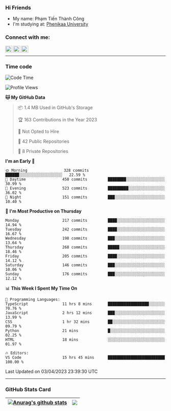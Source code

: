 ### Hi Friends

- My name: Phạm Tiến Thành Công
- I'm studying at: [Phenikaa University]


### Connect with me:
[<img align="left" alt="PhamTienThanhCong | Facebook" width="22px" src="https://upload.wikimedia.org/wikipedia/commons/thumb/1/16/Facebook-icon-1.png/640px-Facebook-icon-1.png" />][facebook]
[<img align="left" alt="PhamTienThanhCong | Zalo" width="22px" src="https://www.anphatpc.com.vn/template/anphat_2020v2/images/icon-zalo.jpg" />][zalo]
[<img align="left" alt="PhamTienThanhCong | LinkedIn" width="22px" src="https://cdn3.iconfinder.com/data/icons/inficons/512/linkedin.png" />][linkedin]

<br />

---

### Time code

<!--START_SECTION:waka-->
![Code Time](http://img.shields.io/badge/Code%20Time-971%20hrs%2054%20mins-blue)

![Profile Views](http://img.shields.io/badge/Profile%20Views-20-blue)

**🐱 My GitHub Data** 

> 📦 1.4 MB Used in GitHub's Storage 
 > 
> 🏆 163 Contributions in the Year 2023
 > 
> 🚫 Not Opted to Hire
 > 
> 📜 42 Public Repositories 
 > 
> 🔑 8 Private Repositories 
 > 
**I'm an Early 🐤** 

```text
🌞 Morning                328 commits         ██████░░░░░░░░░░░░░░░░░░░   22.59 % 
🌆 Daytime                450 commits         ████████░░░░░░░░░░░░░░░░░   30.99 % 
🌃 Evening                523 commits         █████████░░░░░░░░░░░░░░░░   36.02 % 
🌙 Night                  151 commits         ███░░░░░░░░░░░░░░░░░░░░░░   10.40 % 
```
📅 **I'm Most Productive on Thursday** 

```text
Monday                   217 commits         ████░░░░░░░░░░░░░░░░░░░░░   14.94 % 
Tuesday                  242 commits         ████░░░░░░░░░░░░░░░░░░░░░   16.67 % 
Wednesday                198 commits         ███░░░░░░░░░░░░░░░░░░░░░░   13.64 % 
Thursday                 268 commits         █████░░░░░░░░░░░░░░░░░░░░   18.46 % 
Friday                   205 commits         ████░░░░░░░░░░░░░░░░░░░░░   14.12 % 
Saturday                 146 commits         ███░░░░░░░░░░░░░░░░░░░░░░   10.06 % 
Sunday                   176 commits         ███░░░░░░░░░░░░░░░░░░░░░░   12.12 % 
```


📊 **This Week I Spent My Time On** 

```text
💬 Programming Languages: 
TypeScript               11 hrs 8 mins       ██████████████████░░░░░░░   70.76 % 
JavaScript               2 hrs 12 mins       ███░░░░░░░░░░░░░░░░░░░░░░   13.99 % 
CSS                      1 hr 32 mins        ██░░░░░░░░░░░░░░░░░░░░░░░   09.79 % 
Python                   21 mins             █░░░░░░░░░░░░░░░░░░░░░░░░   02.25 % 
HTML                     18 mins             ░░░░░░░░░░░░░░░░░░░░░░░░░   01.97 % 

🔥 Editors: 
VS Code                  15 hrs 45 mins      █████████████████████████   100.00 % 
```


 Last Updated on 03/04/2023 23:39:30 UTC
<!--END_SECTION:waka-->

---

### GitHub Stats Card

| <a href="https://github.com/phamtienthanhcong"><img align="center" src="https://github-readme-stats.vercel.app/api?username=PhamTienThanhCong&show_icons=true&include_all_commits=true&theme=buefy&hide_border=true&theme=ocean_dark" alt="Anurag's github stats" /></a> | <a href="https://github.com/phamtienthanhcong"><img align="center" src="https://github-readme-stats.vercel.app/api/top-langs/?username=PhamTienThanhCong&layout=compact&theme=buefy&hide_border=true&theme=ocean_dark" /></a> |
| ------------- | ------------- |

[Phenikaa University]: https://phenikaa-uni.edu.vn/vi
[facebook]: https://www.facebook.com/phamtienthanhcong
[linkedin]: https://linkedin.com/in/phamtienthanhcong
[zalo]: https://zalo.me/0396396332
[tiktok]: https://www.tiktok.com/@phamtienthanhcong
[web]: https://github.com/PhamTienThanhCong/web_dev
[min project]: https://github.com/PhamTienThanhCong/Project-Of-Web
[c and cpp]: https://github.com/PhamTienThanhCong/Code_C_and_Cpro
[python]: https://github.com/PhamTienThanhCong/Python_beginer
